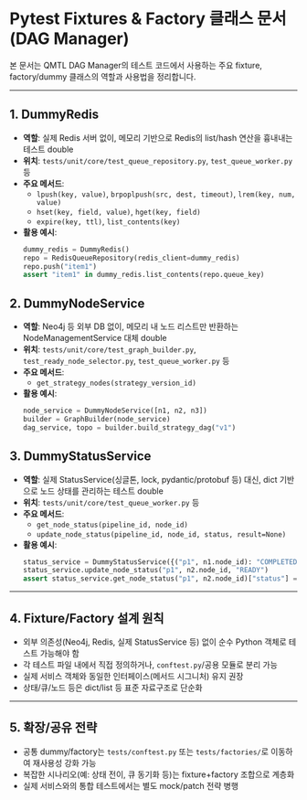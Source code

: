 # Pytest Fixtures & Factory 클래스 문서 (DAG Manager)

본 문서는 QMTL DAG Manager의 테스트 코드에서 사용하는 주요 fixture, factory/dummy 클래스의 역할과 사용법을 정리합니다.

---

## 1. DummyRedis

- **역할**: 실제 Redis 서버 없이, 메모리 기반으로 Redis의 list/hash 연산을 흉내내는 테스트 double
- **위치**: `tests/unit/core/test_queue_repository.py`, `test_queue_worker.py` 등
- **주요 메서드**:
  - `lpush(key, value)`, `brpoplpush(src, dest, timeout)`, `lrem(key, num, value)`
  - `hset(key, field, value)`, `hget(key, field)`
  - `expire(key, ttl)`, `list_contents(key)`
- **활용 예시**:
  ```python
  dummy_redis = DummyRedis()
  repo = RedisQueueRepository(redis_client=dummy_redis)
  repo.push("item1")
  assert "item1" in dummy_redis.list_contents(repo.queue_key)
  ```

## 2. DummyNodeService

- **역할**: Neo4j 등 외부 DB 없이, 메모리 내 노드 리스트만 반환하는 NodeManagementService 대체 double
- **위치**: `tests/unit/core/test_graph_builder.py`, `test_ready_node_selector.py`, `test_queue_worker.py` 등
- **주요 메서드**:
  - `get_strategy_nodes(strategy_version_id)`
- **활용 예시**:
  ```python
  node_service = DummyNodeService([n1, n2, n3])
  builder = GraphBuilder(node_service)
  dag_service, topo = builder.build_strategy_dag("v1")
  ```

## 3. DummyStatusService

- **역할**: 실제 StatusService(싱글톤, lock, pydantic/protobuf 등) 대신, dict 기반으로 노드 상태를 관리하는 테스트 double
- **위치**: `tests/unit/core/test_queue_worker.py` 등
- **주요 메서드**:
  - `get_node_status(pipeline_id, node_id)`
  - `update_node_status(pipeline_id, node_id, status, result=None)`
- **활용 예시**:
  ```python
  status_service = DummyStatusService({("p1", n1.node_id): "COMPLETED"})
  status_service.update_node_status("p1", n2.node_id, "READY")
  assert status_service.get_node_status("p1", n2.node_id)["status"] == "READY"
  ```

---

## 4. Fixture/Factory 설계 원칙
- 외부 의존성(Neo4j, Redis, 실제 StatusService 등) 없이 순수 Python 객체로 테스트 가능해야 함
- 각 테스트 파일 내에서 직접 정의하거나, `conftest.py`/공용 모듈로 분리 가능
- 실제 서비스 객체와 동일한 인터페이스(메서드 시그니처) 유지 권장
- 상태/큐/노드 등은 dict/list 등 표준 자료구조로 단순화

---

## 5. 확장/공유 전략
- 공통 dummy/factory는 `tests/conftest.py` 또는 `tests/factories/`로 이동하여 재사용성 강화 가능
- 복잡한 시나리오(예: 상태 전이, 큐 동기화 등)는 fixture+factory 조합으로 계층화
- 실제 서비스와의 통합 테스트에서는 별도 mock/patch 전략 병행 